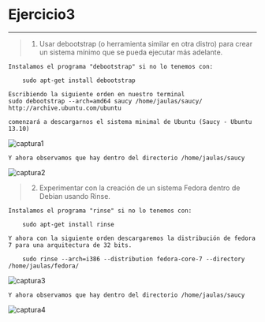 # Ejercicio3
------------

> 1) Usar debootstrap (o herramienta similar en otra distro) para crear un sistema mínimo que se pueda ejecutar más adelante.

	Instalamos el programa "debootstrap" si no lo tenemos con:

		sudo apt-get install debootstrap

	Escribiendo la siguiente orden en nuestro terminal 
	sudo debootstrap --arch=amd64 saucy /home/jaulas/saucy/ http://archive.ubuntu.com/ubuntu

	comenzará a descargarnos el sistema minimal de Ubuntu (Saucy - Ubuntu 13.10)

![captura1](https://raw.github.com/oskyar/InfraestructuraVirtual/master/Tema2/img/Ejercicio%203%20a%29%20.png)

	Y ahora observamos que hay dentro del directorio /home/jaulas/saucy

![captura2](https://raw.github.com/oskyar/InfraestructuraVirtual/master/Tema2/img/Ejercicio%203%20a%29%202.png)

> 2) Experimentar con la creación de un sistema Fedora dentro de Debian usando Rinse.
	
	Instalamos el programa "rinse" si no lo tenemos con:

		sudo apt-get install rinse

	Y ahora con la siguiente orden descargaremos la distribución de fedora 7 para una arquitectura de 32 bits.

		sudo rinse --arch=i386 --distribution fedora-core-7 --directory /home/jaulas/fedora/

![captura3](https://raw.github.com/oskyar/InfraestructuraVirtual/master/Tema2/img/Ejercicio%203%20b%29%201.png)

	Y ahora observamos que hay dentro del directorio /home/jaulas/saucy

![captura4](https://raw.github.com/oskyar/InfraestructuraVirtual/master/Tema2/img/Ejercicio%203%20b%29%202.png)

